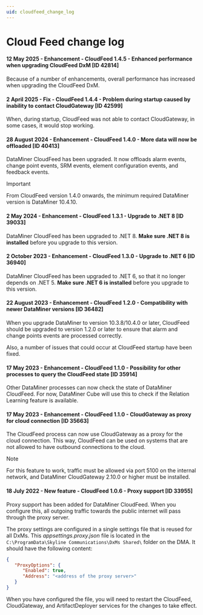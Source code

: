 ```yaml
---
uid: cloudfeed_change_log
---
```


# Cloud Feed change log

#### 12 May 2025 - Enhancement - CloudFeed 1.4.5 - Enhanced performance when upgrading CloudFeed DxM [ID 42814]

<!-- MR 10.5.0 [CU4] - FR 10.5.7 -->

Because of a number of enhancements, overall performance has increased when upgrading the CloudFeed DxM.

#### 2 April 2025 - Fix - CloudFeed 1.4.4 - Problem during startup caused by inability to contact CloudGateway [ID 42599]

<!-- MR 10.5.0 [CU3] - FR 10.5.6 -->

When, during startup, CloudFeed was not able to contact CloudGateway, in some cases, it would stop working.

#### 28 August 2024 - Enhancement - CloudFeed 1.4.0 - More data will now be offloaded [ID 40413]

DataMiner CloudFeed has been upgraded. It now offloads alarm events, change point events, SRM events, element configuration events, and feedback events.

> [!IMPORTANT]
> From CloudFeed version 1.4.0 onwards, the minimum required DataMiner version is DataMiner 10.4.10.

#### 2 May 2024 - Enhancement - CloudFeed 1.3.1 - Upgrade to .NET 8 [ID 39033]

DataMiner CloudFeed has been upgraded to .NET 8. **Make sure .NET 8 is installed** before you upgrade to this version.

#### 2 October 2023 - Enhancement - CloudFeed 1.3.0 - Upgrade to .NET 6 [ID 36940]

DataMiner CloudFeed has been upgraded to .NET 6, so that it no longer depends on .NET 5. **Make sure .NET 6 is installed** before you upgrade to this version.

#### 22 August 2023 - Enhancement - CloudFeed 1.2.0 - Compatibility with newer DataMiner versions [ID 36482]

When you upgrade DataMiner to version 10.3.8/10.4.0 or later, CloudFeed should be upgraded to version 1.2.0 or later to ensure that alarm and change points events are processed correctly.

Also, a number of issues that could occur at CloudFeed startup have been fixed.

#### 17 May 2023 - Enhancement - CloudFeed 1.1.0 - Possibility for other processes to query the CloudFeed state [ID 35914]

Other DataMiner processes can now check the state of DataMiner CloudFeed. For now, DataMiner Cube will use this to check if the Relation Learning feature is available.

#### 17 May 2023 - Enhancement - CloudFeed 1.1.0 - CloudGateway as proxy for cloud connection [ID 35663]

The CloudFeed process can now use CloudGateway as a proxy for the cloud connection. This way, CloudFeed can be used on systems that are not allowed to have outbound connections to the cloud.

> [!NOTE]
> For this feature to work, traffic must be allowed via port 5100 on the internal network, and DataMiner CloudGateway 2.10.0 or higher must be installed.

#### 18 July 2022 - New feature - CloudFeed 1.0.6 - Proxy support [ID 33955]

Proxy support has been added for DataMiner CloudFeed. When you configure this, all outgoing traffic towards the public internet will pass through the proxy server.

The proxy settings are configured in a single settings file that is reused for all DxMs. This *appsettings.proxy.json* file is located in the `C:\ProgramData\Skyline Communications\DxMs Shared\` folder on the DMA. It should have the following content:

```json
{
   "ProxyOptions": {
      "Enabled": true,
      "Address": "<address of the proxy server>"
   }
}
```

When you have configured the file, you will need to restart the CloudFeed, CloudGateway, and ArtifactDeployer services for the changes to take effect.
